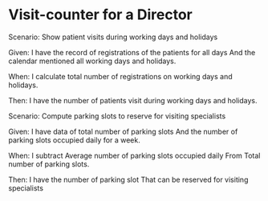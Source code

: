# Visit-counter for a Director

Scenario: Show patient visits during working days and holidays

  Given: I have the record of registrations of the patients for all days
  And the calendar mentioned all working days and holidays.
  
  When: I calculate total number of registrations on working days and holidays.
  
  Then: I have the number of patients visit during working days and holidays.
  
Scenario: Compute parking slots to reserve for visiting specialists

  Given: I have data of total number of parking slots
  And the number of parking slots occupied daily for a week.
  
  When: I subtract
  Average number of parking slots occupied daily
  From
  Total number of parking slots.
  
  Then: I have the number of parking slot 
  That can be reserved for visiting specialists

